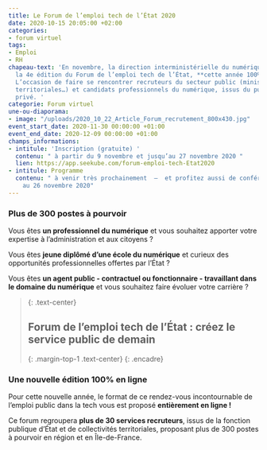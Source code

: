 ```yaml
---
title: Le Forum de l’emploi tech de l’État 2020
date: 2020-10-15 20:05:00 +02:00
categories:
- forum virtuel
tags:
- Emploi
- RH
chapeau-text: 'En novembre, la direction interministérielle du numérique (DINUM) organise
  la 4e édition du Forum de l’emploi tech de l’État, **cette année 100% en ligne**.
  L’occasion de faire se rencontrer recruteurs du secteur public (ministères, collectivités
  territoriales…) et candidats professionnels du numérique, issus du public ou du
  privé. '
categorie: Forum virtuel
une-ou-diaporama:
- image: "/uploads/2020_10_22_Article_Forum_recrutement_800x430.jpg"
event_start_date: 2020-11-30 00:00:00 +01:00
event_end_date: 2020-12-09 00:00:00 +01:00
champs_informations:
- intitule: 'Inscription (gratuite) '
  contenu: " à partir du 9 novembre et jusqu’au 27 novembre 2020 "
  lien: https://app.seekube.com/forum-emploi-tech-Etat2020
- intitule: Programme
  contenu: " à venir très prochainement  –  et profitez aussi de conférences du 23
    au 26 novembre 2020"
---
```


### Plus de 300 postes à pourvoir
Vous êtes **un professionnel du numérique** et vous souhaitez apporter votre expertise à l’administration et aux citoyens ?

Vous êtes **jeune diplômé d’une école du numérique** et curieux des opportunités professionnelles offertes par l’État ?

Vous êtes **un agent public - contractuel ou fonctionnaire - travaillant dans le domaine du numérique** et vous souhaitez faire évoluer votre carrière ?

> {: .text-center}
> ## **Forum de l’emploi tech de l’État : créez le service public de demain**
> {: .margin-top-1 .text-center} 
{: .encadre}

### Une nouvelle édition 100% en ligne 
Pour cette nouvelle année, le format de ce rendez-vous incontournable de l’emploi public dans la tech vous est proposé **entièrement en ligne !**
 
Ce forum regroupera **plus de 30 services recruteurs**, issus de la fonction publique d’État et de collectivités territoriales, proposant plus de 300 postes à pourvoir en région et en Île-de-France. 
